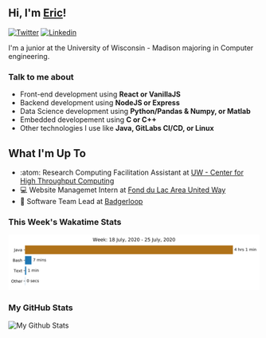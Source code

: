 ## Hi, I'm [Eric](https://ericudlis.com)!
[![Twitter](https://img.shields.io/badge/-Twitter-222222?style=flat-square&logo=twitter&logoColor=white&link=https://twitter.com/Eric_Udlis)](https://twitter.com/Eric_Udlis)
[![Linkedin](https://img.shields.io/badge/-LinkedIn-222222?style=flat-square&logo=Linkedin&logoColor=white&link=https://www.linkedin.com/in/eric-udlis/)](https://www.linkedin.com/in/eric-udlis/)

I'm a junior at the University of Wisconsin - Madison majoring in Computer engineering.

### Talk to me about

- Front-end development using **React or VanillaJS**
- Backend development using **NodeJS or Express**
- Data Science development using **Python/Pandas & Numpy, or Matlab**
- Embedded developement using **C or C++**
- Other technologies I use like **Java, GitLabs CI/CD, or Linux**

## What I'm Up To

- :atom: Research Computing Facilitation Assistant at [UW - Center for High Throughput Computing](http://chtc.cs.wisc.edu)
- :computer: Website Managemet Intern at [Fond du Lac Area United Way](https://fdlunitedway.org)
- :bullettrain_side: Software Team Lead at [Badgerloop](https://badgerloop.com)

### This Week's Wakatime Stats

![Wakatime Activity](https://github.com/EUdds/Eudds/blob/master/images/stat.svg)

### My GitHub Stats

![My Github Stats](https://github-readme-stats.vercel.app/api?username=EUdds)
